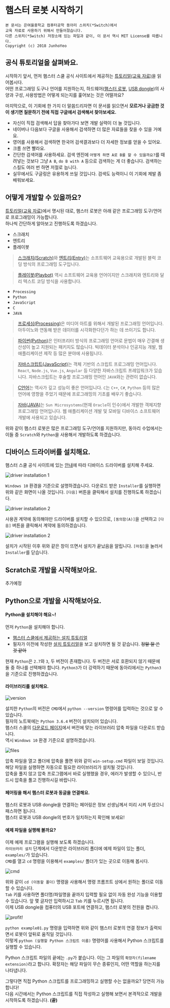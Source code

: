 # 햄스터 로봇 시작하기
```
본 문서는 은여울중학교 컴퓨터공학 동아리 스위치(*Switch)에서
교육 자료로 사용하기 위해서 만들어졌습니다.
다른 스위치(*Switch) 저장소에 있는 파일과 같이, 이 문서 역시 MIT License를 따릅니다.
Copyright (c) 2018 JunhoYeo
```

## 공식 튜토리얼을 살펴봐요.
시작하기 앞서, 먼저 햄스터 스쿨 공식 사이트에서 제공하는 [튜토리얼(교육 자료)](http://hamster.school/ko/tutorial/)을 읽어봅시다. <br>
어떤 프로그래밍 도구나 언어를 지원하는지, 하드웨어([햄스터 로봇](http://hamster.school/ko/tutorial/python/hamster.jsp), [USB dongle](http://hamster.school/ko/tutorial/python/dongle.jsp))의 사양과 구성, 사용방법은 어떻게 되는지를 훑어보는 것은 어떨까요?

마지막으로, 이 기회에 한 가지 더 말씀드리자면 이 문서를 읽으면서 **모르거나 궁금한 것이 생기면 질문하기 전에 직접 구글에서 검색해서 찾아보세요.**<br>

- 자신이 직접 검색해서 답을 찾아가다 보면 개발 실력이 더 늘 것입니다.
- 네이버나 다음보다 구글을 사용해서 검색하면 더 많은 자료들을 찾을 수 있을 거예요.
- 영어를 사용해서 검색하면 한국어 검색결과보다 더 자세한 정보를 얻을 수 있어요.
- 크롬 쓰면 빨라요.
- 간단한 검색어를 사용하세요. 검색 엔진에 `어떻게 하면 A로 B를 할 수 있을까요?`를 때려넣는 것보다 그냥 `A B`, `do B with A` 등으로 검색하는 게 더 좋습니다. 검색하는 스킬도 여러 번 하면 저절로 늡니다.
- 실무에서도 구글링은 유용하게 쓰일 것입니다. 검색도 능력이니 이 기회에 제발 좀 배워보세요.

## 어떻게 개발할 수 있을까요?
[튜토리얼(교육 자료)](http://hamster.school/ko/tutorial/)에서 명시된 대로, 햄스터 로봇은 아래 같은 프로그래밍 도구/언어로 프로그래밍이 가능합니다.<br>
하나씩 간단하게 알아보고 진행하도록 하겠습니다.

- 스크래치
- 엔트리
- 플레이봇

> [스크래치(Scratch)](https://scratch.mit.edu/)와 [엔트리(Entry)](https://playentry.org/)는 소프트웨어 교육용으로 개발된 블럭 코딩 방식의 프로그래밍 도구입니다. <br>

> [플레이봇(Playbot)](http://playbot.spaceii.com/) 역시 소프트웨어 교육용 언어이지만 스크래치와 엔트리와 달리 텍스트 코딩 방식을 사용합니다.<br>

- `Processing`
- `Python`
- `JavaScript`
- `C`
- `JAVA`

> [프로세싱(Processing)](https://processing.org/)은 미디어 아트를 위해서 개발된
프로그래밍 언어입니다. 아두이노와 연동해 받은 데이터를 시각화한다던가 하는 데 쓰이기도 합니다.<br>

> [파이썬(Python)](https://www.python.org/)은 인터프리터 방식의 프로그래밍 언어로 문법이 매우 간결해 생산성이 높고 지원되는 패키지도 많습니다. 빅데이터 분석이나 인공지능 개발, 웹 애플리케이션 제작 등 많은 분야에 사용됩니다. <br>

> [자바스크립트(JavaScript)](#)는 객체 기반의 스크립트 프로그래밍 언어입니다. `React`, `Node.js`, `Vue.js`, `Angular` 등 다양한 자바스크립트 프레임워크가 있습니다. 자바스크립트는 후술할 프로그래밍 언어인 `JAVA`와는 관련이 없습니다.<br>

> [C언어](#)는 역사가 깊고 성능이 좋은 언어입니다. `C`는 `C++`, `C#`, `Python` 등의 많은 언어에 영향을 주었기 때문에 프로그래밍의 기초를 배우기 좋습니다.<br>

> [자바(JAVA)](https://java.com/)는 `Sun Microsystems`(현재 `Oracle`이 인수)에서 개발한 객체지향 프로그래밍 언어입니다. 웹 애플리케이션 개발 및 모바일 디바이스 소프트웨어 개발에 사용되고 있습니다.<br>

위와 같이 햄스터 로봇은 많은 프로그래밍 도구/언어를 지원하지만, 동아리 수업에서는 이들 중 `Scratch`와 `Python`을 사용해서 개발하도록 하겠습니다.

## 디바이스 드라이버를 설치해요.
햄스터 스쿨 공식 사이트에 있는 [안내](http://hamster.school/ko/download/driver.jsp)에 따라 디바이스 드라이버를 설치해 주세요.<br>

![driver installation 1](images/driver_1.jpg)<br>

`Windows 10` 환경을 기준으로 설명하겠습니다. 다운로드 받은 `Installer`를 실행하면 위와 같은 화면이 나올 것입니다. `[다음]` 버튼을 클릭해서 설치를 진행하도록 하겠습니다.<br>

![driver installation 2](images/driver_2.jpg)<br>

사용권 계약에 동의해야만 드라이버를 설치할 수 있으므로, `[동의함(A)]`을 선택하고 `[다음]` 버튼을 클릭해서 계약에 동의하겠습니다.<br>

![driver installation 2](images/driver_3.jpg)<br>

설치가 시작된 이후 위와 같은 창이 뜨면서 설치가 끝났음을 알립니다. `[마침]`을 눌러서 `Installer`를 닫습니다.

## Scratch로 개발을 시작해보아요.
추가예정

## Python으로 개발을 시작해보아요.

#### Python을 설치해야 해요~!
먼저 `Python`을 설치해야 합니다.<br>

- [햄스터 스쿨에서 제공하는 설치 튜토리얼](http://hamster.school/ko/tutorial/python/install_python.jsp#python3-win)
- 필자가 이전에 작성한 [설치 튜토리얼](https://github.com/JunhoYeo/Study/tree/master/Python#installing-python)을 보고 설치하면 될 것 같습니다. ~~정말 잘 쓴 것 같아~~

현재 `Python`은 `2.7`와 `3`, 두 버전이 존재합니다. 두 버전은 서로 호환되지 않기 때문에 둘 중 하나를 선택해야 합니다. `Python3`가 더 강력하기 때문에 동아리에서는 `Python3`을 기준으로 진행하겠습니다.

#### 라이브러리를 설치해요.

![version](images/1.jpg)<br>

설치한 `Python`의 버전은 `CMD`에서 `python --version` 명령어를 입력하는 것으로 알 수 있습니다.<br>
필자의 노트북에는 `Python 3.6.4` 버전이 설치되어 있습니다.<br>
햄스터 스쿨의 [다운로드 페이지](http://hamster.school/ko/download/#python)에서 버전에 맞는 라이브러리 압축 파일을 다운로드 받습니다.<br>
역시 `Windows 10` 환경 기준으로 설명하겠습니다.<br>

![files](images/2.jpg)<br>

압축 파일을 열고 폴더에 압축을 풀면 위와 같이 `win-setup.cmd` 파일이 보일 것입니다. 해당 파일을 실행하면 자동으로 필요한 라이브러리가 설치될 것입니다.<br>
압축을 풀지 않고 압축 프로그램에서 바로 실행했을 경우, 에러가 발생할 수 있으니, 반드시 압축을 풀고 진행하시길 바랍니다.

#### 페어링을 해서 햄스터 로봇과 동글을 연결해요.
햄스터 로봇과 USB dongle을 연결하는 페어링은 정보 선생님께서 미리 시켜 두셨으니 패스하면 됩니다.<br>
햄스터 로봇과 USB dongle의 번호가 일치하는지 확인해 보세요!

#### 예제 파일을 실행해 볼까요?
이제 예제 프로그램을 실행해 보도록 하겠습니다.<br>
`라이브러리 설치` 단계에서 다운받은 라이브러리 폴더에 예제 파일이 있는 폴더, `examples/`가 있습니다.<br>
`CMD`를 열고 `cd` 명령을 이용해서 `examples/` 폴더가 있는 곳으로 이동해 봅시다.<br>

![cmd](images/3.jpg)<br>

위와 같이 `cd (이동할 폴더)` 명령을 사용해서 명령 프롬프트 상에서 원하는 폴더로 이동할 수 있습니다.<br>
`Tab` 키를 사용하면 폴더명/파일명을 끝까지 입력할 필요 없이 자동 완성 기능을 이용할 수 있습니다. 앞 몇 글자만 입력하시고 `Tab` 키를 누르시면 됩니다.<br>
이제 USB dongle을 컴퓨터의 USB 포트에 연결하고, 햄스터 로봇의 전원을 켭니다.<br>

![profit!](images/4.jpg)<br>

`python example01.py` 명령을 입력하면 위와 같이 햄스터 로봇의 연결 정보가 출력되면서 로봇이 앞뒤로 움직일 것입니다.<br>
이렇게 `python (실행할 Python 스크립트 이름)` 명령어를 사용해서 Python 스크립트를 실행할 수 있습니다.<br>

Python 스크립트 파일의 끝에는 `.py`가 붙습니다. 이는 그 파일의 `확장자(filename extension)`라고 합니다. 확장자는 해당 파일이 무슨 종류인지, 어떤 역할을 하는지를 나타냅니다.

그렇다면 직접 Python 스크립트를 프로그래밍하고 실행할 수는 없을까요? 당연히 가능합니다!<br>
다음 시간에서는 Python 스크립트를 직접 작성하고 실행해 보면서 본격적으로 개발을 시작하도록 하겠습니다. **(끝)**
